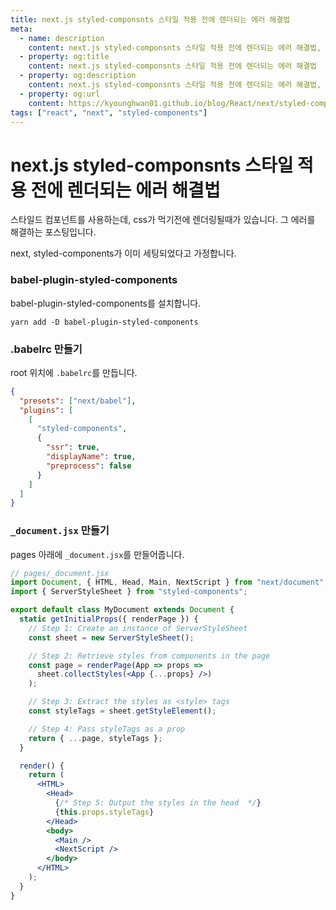 ```yaml
---
title: next.js styled-componsnts 스타일 적용 전에 렌더되는 에러 해결법
meta:
  - name: description
    content: next.js styled-componsnts 스타일 적용 전에 렌더되는 에러 해결법, react
  - property: og:title
    content: next.js styled-componsnts 스타일 적용 전에 렌더되는 에러 해결법
  - property: og:description
    content: next.js styled-componsnts 스타일 적용 전에 렌더되는 에러 해결법, react, seo, ssr, getStaticProps, getStaticPaths, getServerSideProps
  - property: og:url
    content: https://kyounghwan01.github.io/blog/React/next/styled-component-render-error/
tags: ["react", "next", "styled-components"]
---
```


# next.js styled-componsnts 스타일 적용 전에 렌더되는 에러 해결법

스타일드 컴포넌트를 사용하는데, css가 먹기전에 렌더링될때가 있습니다. 그 에러를 해결하는 포스팅입니다.

next, styled-components가 이미 세팅되었다고 가정합니다.

### babel-plugin-styled-components

babel-plugin-styled-components를 설치합니다.

```
yarn add -D babel-plugin-styled-components
```

### .babelrc 만들기

root 위치에 `.babelrc`를 만듭니다.

```json
{
  "presets": ["next/babel"],
  "plugins": [
    [
      "styled-components",
      {
        "ssr": true,
        "displayName": true,
        "preprocess": false
      }
    ]
  ]
}
```

### `_document.jsx` 만들기

pages 아래에 `_document.jsx`를 만들어줍니다.

```jsx
// pages/_document.jsx
import Document, { HTML, Head, Main, NextScript } from "next/document";
import { ServerStyleSheet } from "styled-components";

export default class MyDocument extends Document {
  static getInitialProps({ renderPage }) {
    // Step 1: Create an instance of ServerStyleSheet
    const sheet = new ServerStyleSheet();

    // Step 2: Retrieve styles from components in the page
    const page = renderPage(App => props =>
      sheet.collectStyles(<App {...props} />)
    );

    // Step 3: Extract the styles as <style> tags
    const styleTags = sheet.getStyleElement();

    // Step 4: Pass styleTags as a prop
    return { ...page, styleTags };
  }

  render() {
    return (
      <HTML>
        <Head>
          {/* Step 5: Output the styles in the head  */}
          {this.props.styleTags}
        </Head>
        <body>
          <Main />
          <NextScript />
        </body>
      </HTML>
    );
  }
}
```

<TagLinks />

<Disqus />
